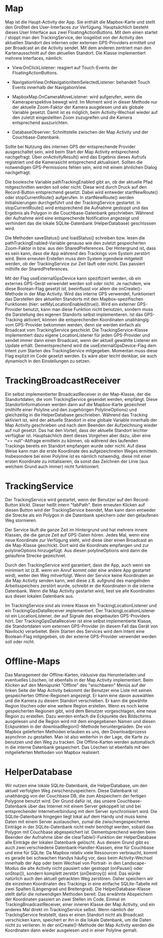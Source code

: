 Map
===

Map ist die Haupt-Activity der App. Sie enthält die Mapbox-Karte und stellt den Großteil des User-Interfaces zur Verfügung. Hauptsächlich besteht dieses User Interface aus zwei FloatingActionButtons. Mit dem einen startet / stoppt man den TrackingService, der losgelöst von der Activity den aktuellen Standort des internen oder externen GPS-Providers ermittelt und per Broadcast an die Activity sendet. Mit dem anderen zentriert man den Kartenausschnitt auf den aktuellen Standort. Die Klasse implementiert mehrere Interfaces, nämlich:

- View.OnClickListener: reagiert auf Touch-Events der FloatingActionButtons.

- NavigationView.OnNavigationItemSelectedListener: behandelt Touch Events innerhalb der NavigationView.

- MapboxMap.OnCameraMoveListener: wird aufgerufen, wenn die Kameraperspektive bewegt wird. Im Moment wird in dieser Methode nur der aktuelle Zoom-Faktor der Kamera ausgelesen und als globale Variable gesetzt. Damit ist es möglich, beim Activity-Wechsel wieder auf den zuletzt eingestellten Zoom zuzugreifen und die Kamera entsprechend auszurichten.

- DatabaseObserver: Schnittstelle zwischen der Map Activity und der Couchbase-Datenbank.

Sollte bei Nutzung des internen GPS der entsprechende Provider ausgeschaltet sein, wird beim Start der Map Activity entsprechend nachgefragt. Über onActivityResult() wird das Ergebnis dieses Aufrufs registriert und die Kamerasicht entsprechend aktualisiert. Sollten die notwendigen GPS-Permissions fehlen sein, wird mit einem ähnlichen Dialog nachgefragt.

Die boolesche Variable pathTrackingEnabled gibt an, ob der aktuelle Pfad mitgeschnitten werden soll oder nicht. Diese wird durch Druck auf den Record-Button entsprechend gesetzt. Dabei wird entweder startNewRoute() oder stopCurrentRoute() aufgerufen. In startNewRoute() werden Initialisierungen durchgeführt und der TrackingService gestartet. In stopCurrentRoute() wird entsprechend die Aufnahme gestoppt und das Ergebnis als Polygon in die Couchbase-Datenbank geschrieben. Während der Aufnahme wird eine entsprechende Notification angezeigt und verhindert das die lokale SQLite-Datenbank (HelperDatabase) geschlossen wird.

Die Methoden saveStatus() und loadStatus() schreiben bzw. lesen die pathTrackingEnabled-Variable genauso wie den zuletzt gespeicherten Zoom-Faktor in bzw. aus den SharedPreferences. Der Hintergrund ist, dass es sein kann, dass die App während des Trackings vom System zerstört wird. Beim erneuten Erstellen muss dem System irgendwie mitgeteilt werden, ob der TrackingService zur Zeit läuft oder nicht. Das passiert mithilfe der SharedPreferences.

Mit der Flag useExternalGpsDevice kann spezifiziert werden, ob ein externes GPS-Gerät verwendet werden soll oder nicht. Je nachdem, wie diese Boolean-Flag gesetzt ist, beeinflusst vor allem die onCreate()-Methode in der Map Activity. Wird das interne GPS verwendet, funktioniert das Darstellen des aktuellen Standorts mit den Mapbox-spezifischen Funktionen (hier: setMyLocationEnabled(true)). Wird ein externer GPS-Provider benutzt, kann man diese Funktion nicht benutzen, sondern muss die Darstellung des eigenen Standorts selbst implementieren. Ist das GPS-Tracking aktiviert, können die entsprechenden Koordinaten unabhängig vom GPS-Provider bekommen werden, denn sie werden einfach als Broadcast vom TrackingService geschickt. Die TrackingService-Klasse implementiert dazu eigene LocationListener für jeden GPS-Provider und sendet immer dann einen Broadcast, wenn der aktuell gewählte Listener ein Update erhält. Dementsprechend wird die useExternalGpsDevice-Flag dem Intent zum Starten des TrackingService mitgegeben. Momentan muss diese Flag explizit im Code gesetzt werden. Es wäre aber leicht denkbar, sie auch dynamisch in den Einstellungen zu setzen.


TrackingBroadcastReceiver
=========================

Ein selbst implementierter BroadcastReceiver in der Map-Klasse, der die Standortdaten, die vom TrackingService gesendet werden, empfängt. Diese Standortinformationen werden dann auf die Mapbox-Karte gezeichnet (mithilfe einer Polyline und den zugehörigen PolylineOptions) und gleichzeitig in die HelperDatabase geschrieben. Während das Tracking aktiviert ist, wird der aktuelle Standort in eine globale Variable innerhalb der Map Activity geschrieben und nach dem Beenden der Aufzeichnung wieder auf null gesetzt. Das hat den Vorteil, dass der aktuelle Standort leichter verfügbar ist. Hauptsächlich dient dieses Vorgehen aber dazu, über eine "== null"-Abfrage ermitteln zu können, ob während des laufenden Trackings bereits ein Standort empfangen wurde oder nicht. Auf diese Weise kann man die erste Koordinate des aufgezeichneten Weges ermitteln. Insbesondere bei einer Polyline ist es nämlich notwendig, diese mit einer ersten Koordinate zu initialisieren, da sonst das Zeichnen der Linie (aus welchem Grund auch immer) nicht funktioniert.


TrackingService
===============

Der TrackingService wird gestartet, wenn der Benutzer auf den Record-Button klickt. Dieser heißt intern "fabPath". Beim erneuten Klicken auf diesen Button wird der TrackingService beendet, Man kann dann entweder die Strecke als ein Polygon in die Datenbank speichern oder den gelaufenen Weg stornieren.

Der Service läuft die ganze Zeit im Hintergrund und hat mehrere innere Klassen, die die ganze Zeit auf GPS-Daten hören. Jedes Mal, wenn eine neue Koordinate zur Verfügung steht, wird diese über einen Broadcast an die Map-Klasse geschickt. Dort wird die Koordinate empfangen und zur polylineOptions hinzugefügt. Aus diesen polylineOptions wird dann die gelaufene Strecke gezeichnet.

Durch den TrackingService wird garantiert, dass die App, auch wenn sie minimiert ist (z.B. wenn ein Anruf kommt oder eine andere App gestartet wird), weiter den Weg mitverfolgt. Wenn der Service keine Koordinaten an die Map Activity senden kann, weil diese z.B. aufgrund des mangelnden Arbeitsspeichers zerstört wurde, schreibt er die Koordinaten in die interne Datenbank. Wenn die Map Activity gestartet wird, liest sie alle Koordinaten aus dieser lokalen Datenbank aus.

Im TrackingService sind als innere Klasse ein TrackingLocationListener und ein TrackingGpsDataReceiver implementiert. Der TrackingLocationListener ist ein LocationListener, der auf Signale des eingebauten GPS-Providers hört. Der TrackingGpsDataReceiver ist eine selbst implementierte Klasse, die Standortdaten vom externen GPS-Provider (in diesem Fall das Gerät von Navilock) verarbeitet. Beim Starten des Services wird dem Intent eine Boolean-Flag mitgegeben, ob der externe GPS-Provider verwendet werden soll oder nicht.


Offline-Maps
============

Das Management der Offline-Karten, inklusive das Herunterladen und eventuelles Löschen, ist ebenfalls in der Map Activity implementiert. Beim Klicken auf den Menüpunkt "Offline" des "wischbaren" Menüs auf der linken Seite der Map Activity bekommt der Benutzer eine Liste mit seinen gespeicherten Offline-Regionen angezeigt. Er kann eine davon auswählen und die Kamera zu diesem Standort verschieben. Er kann die gewählte Region löschen oder eine weitere Region erstellen. Wenn es noch keine gespeicherten Regionen gibt, wird dem Benutzer vorgeschlagen, eine neue Region zu erstellen. Dazu werden einfach die Eckpunkte des Bildschirms ausgelesen und die Region wird mit dem eingegebenen Namen und diesen Eckpunkten in der downloadRegion()-Methode heruntergeladen. Die von Mapbox gelieferten Methoden erlauben es uns, den Downloadprozess asynchron zu gestalten. Man ist also weiterhin in der Lage, die Karte zu benutzen und den Weg zu tracken. Die Offline-Karten werden automatisch in die interne Datenbank gespeichert. Das Löschen ist ebenfalls mit den mitgelieferten Methoden von Mapbox realisiert. 


HelperDatabase
==============

Wir nutzen eine lokale SQLite-Datenbank, die HelperDatabase, um den aktuell verfolgten Weg zwischenzuspeichern. Diese Datenbank ist unabhängig von der Couchbase DB, die zum Abspeichern der fertigen Polygone benutzt wird. Der Grund dafür ist, das unsere Couchbase-Datenbank über das Internet mit einem Server gekoppelt ist und bei entsprechender Internetverbindung mit dem Server synchronisiert wird. Die SQLite-Datenbank hingegen liegt lokal auf dem Handy und muss keine Daten mit einem Server austauschen, zumal die zwischengespeicherten Einträge in der SQLite-Datenbank nicht mehr benötigt werden, sobald das Polygon mit Couchbase abgespeichert ist. Dementsprechend werden beim Beenden der Aufnahme über die clearTable()-Funktion der HelperDatabase alle Einträge der lokalen Datenbank gelöscht. Aus diesem Grund gibt es auch zwei verschiedene Datenbank-Handler-Klassen, eine für Couchbase und eine für SQLite. Da Mapbox relativ viele Ressourcen verbraucht, kommt es gerade bei schwachen Handys häufig vor, dass beim Activity-Wechsel innerhalb der App oder beim Wechsel von Portrait- in den Landscape-Modus die alte Activity nicht pausiert oder gestoppt (onPause() oder onStop()), sondern komplett zerstört (onDestroy()) wird. Das würde natürlich auch den aktuell getrackten Weg zerstören. Daher speichern wir die einzelnen Koordinaten des Trackings in eine einfache SQLite-Tabelle mit zwei Spalten (Längengrad und Breitengrad). Die HelperDatabase-Klasse stellt dafür die notwendigen Methoden bereit. Das erwähnte Abspeichern der Koordinaten passiert an zwei Stellen im Code. Einmal im TrackingBroadcastReceiver, einer inneren Klasse der Map Activity, und ein anderes Mal direkt im TrackingService selbst. Wenn nämlich der TrackingService feststellt, dass er einen Standort nicht als Broadcast verschicken kann, speichert er ihn in die lokale Datenbank, um die Daten nicht zu verlieren. In der onCreate()-Methode der Map Activity werden die Koordinaten dann wieder ausgelesen und in einer Polyline gemalt.


